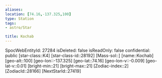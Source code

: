 ```yaml
---
aliases: 
location: [74.16,-137.325,100]
type: Station
tags:
- astro/Star

title: Kochab
---
```

SpocWebEntityId: 27284
isDeleted: false
isReadOnly: false
confidential: public
[star-class::K4]
[star-class-id::28192]
[Mass-sol::]
[name::Kochab]
[geo-alt::100]
[geo-lon::-137.325]
[geo-lat::74.16]
[geo-lon-v::-0.009]
[geo-lat-v::0.01]
[bright-min::21]
[bright-max::21]
[Zodiac-index::2]
[ZodiacId::28166]
[NextStarId::27419]



